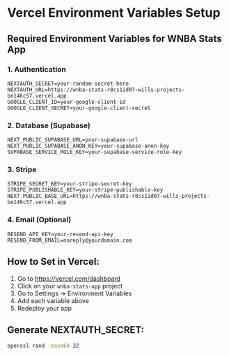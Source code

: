 # Vercel Environment Variables Setup

## Required Environment Variables for WNBA Stats App

### 1. Authentication
```
NEXTAUTH_SECRET=your-random-secret-here
NEXTAUTH_URL=https://wnba-stats-r8cs1id07-wills-projects-be146c57.vercel.app
GOOGLE_CLIENT_ID=your-google-client-id
GOOGLE_CLIENT_SECRET=your-google-client-secret
```

### 2. Database (Supabase)
```
NEXT_PUBLIC_SUPABASE_URL=your-supabase-url
NEXT_PUBLIC_SUPABASE_ANON_KEY=your-supabase-anon-key
SUPABASE_SERVICE_ROLE_KEY=your-supabase-service-role-key
```

### 3. Stripe
```
STRIPE_SECRET_KEY=your-stripe-secret-key
STRIPE_PUBLISHABLE_KEY=your-stripe-publishable-key
NEXT_PUBLIC_BASE_URL=https://wnba-stats-r8cs1id07-wills-projects-be146c57.vercel.app
```

### 4. Email (Optional)
```
RESEND_API_KEY=your-resend-api-key
RESEND_FROM_EMAIL=noreply@yourdomain.com
```

## How to Set in Vercel:

1. Go to https://vercel.com/dashboard
2. Click on your `wnba-stats-app` project
3. Go to Settings → Environment Variables
4. Add each variable above
5. Redeploy your app

## Generate NEXTAUTH_SECRET:
```bash
openssl rand -base64 32
```
